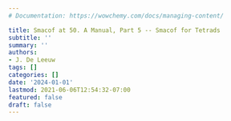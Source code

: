 ```yaml
---
# Documentation: https://wowchemy.com/docs/managing-content/

title: Smacof at 50. A Manual, Part 5 -- Smacof for Tetrads
subtitle: ''
summary: ''
authors:
- J. De Leeuw
tags: []
categories: []
date: '2024-01-01'
lastmod: 2021-06-06T12:54:32-07:00
featured: false
draft: false
---
```

